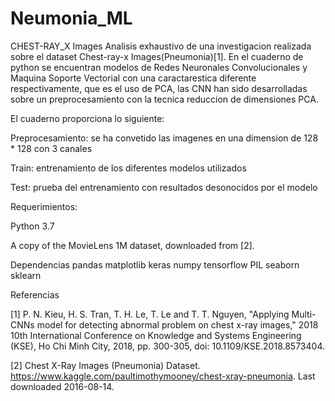 # Neumonia_ML

CHEST-RAY_X Images
Analisis exhaustivo de una investigacion realizada sobre el dataset Chest-ray-x Images(Pneumonia)[1]. En el cuaderno de python se encuentran modelos de Redes Neuronales Convolucionales y Maquina Soporte Vectorial con una caractarestica diferente respectivamente, que es el uso de PCA, las CNN han sido desarrolladas sobre un preprocesamiento con la tecnica reduccion de dimensiones PCA.


El cuaderno proporciona lo siguiente:

Preprocesamiento: se ha convetido las imagenes en una dimension de 128 * 128 con 3 canales

Train: entrenamiento de los diferentes modelos utilizados

Test: prueba del entrenamiento con resultados desonocidos por el modelo

Requerimientos:

Python 3.7

A copy of the MovieLens 1M dataset, downloaded from [2].

Dependencias
pandas
matplotlib
keras
numpy
tensorflow
PIL
seaborn
sklearn

Referencias


[1] P. N. Kieu, H. S. Tran, T. H. Le, T. Le and T. T. Nguyen, "Applying Multi-CNNs model for detecting abnormal problem on chest x-ray images," 2018 10th International Conference on Knowledge and Systems Engineering (KSE), Ho Chi Minh City, 2018, pp. 300-305, doi: 10.1109/KSE.2018.8573404.

[2] Chest X-Ray Images (Pneumonia) Dataset. https://www.kaggle.com/paultimothymooney/chest-xray-pneumonia. Last downloaded 2016-08-14.
